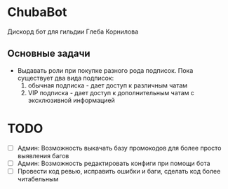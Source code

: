 # ChubaBot
Дискорд бот для гильдии Глеба Корнилова

## Основные задачи
- Выдавать роли при покупке разного рода подписок. Пока существует два вида подписок:
  1. обычная подписка - дает доступ к различным чатам
  2. VIP подписка - дает доступ к дополнительным чатам с эксклюзивной информацией

# TODO
- [ ] Админ: Возможность выкачать базу промокодов для более просто выявления багов
- [ ] Админ: Возможность редактировать конфиги при помощи бота
- [ ] Провести код ревью, исправить ошибки и баги, сделать код более читабельным

